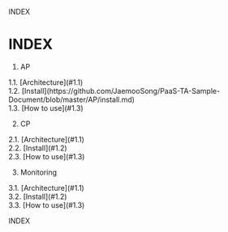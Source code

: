 INDEX
# INDEX
1. AP  
  <div id="1.1">1.1. [Architecture](#1.1)  
  <div id="1.2">1.2. [Install](https://github.com/JaemooSong/PaaS-TA-Sample-Document/blob/master/AP/install.md)  
  <div id="1.3">1.3. [How to use](#1.3)  

2. CP  
  <div id="2.1">2.1. [Architecture](#1.1)  
  <div id="2.2">2.2. [Install](#1.2)  
  <div id="2.3">2.3. [How to use](#1.3)  

3. Monitoring  
  <div id="3.1">3.1. [Architecture](#1.1)  
  <div id="3.2">3.2. [Install](#1.2)  
  <div id="3.3">3.3. [How to use](#1.3)  
  
INDEX
